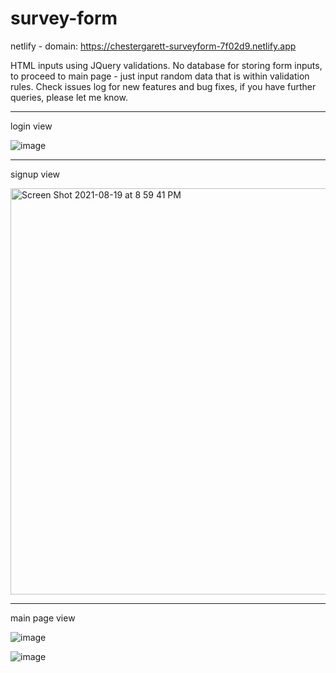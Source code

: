 # survey-form


netlify - domain: https://chestergarett-surveyform-7f02d9.netlify.app

HTML inputs using JQuery validations. No database for storing form inputs, to proceed to main page - just input random data that is within validation rules.
Check issues log for new features and bug fixes, if you have further queries, please let me know.

__________________________________________________________________________________________
login view

![image](https://user-images.githubusercontent.com/71489331/130072430-adea7939-cb3e-4482-90fb-33691ad8da19.png)

__________________________________________________________________________________________
signup view

<img width="650" alt="Screen Shot 2021-08-19 at 8 59 41 PM" src="https://user-images.githubusercontent.com/71489331/130072635-a6d113d5-b3bf-4b2e-9fc1-62dd4b1c4277.png">

__________________________________________________________________________________________
main page view 

![image](https://user-images.githubusercontent.com/71489331/130072743-61cf54ff-ac36-42f4-bd25-73c7f756902f.png)

![image](https://user-images.githubusercontent.com/71489331/130072859-df33aa8d-7400-450b-a09c-1cdae2d3f6ca.png)



